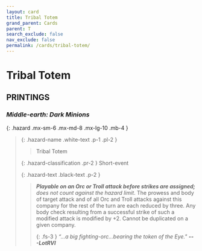 ```yaml
---
layout: card
title: Tribal Totem
grand_parent: Cards
parent: T
search_exclude: false
nav_exclude: false
permalink: /cards/tribal-totem/
---
```


# Tribal Totem


## PRINTINGS


### _Middle-earth: Dark Minions_

{: .hazard .mx-sm-6 .mx-md-8 .mx-lg-10 .mb-4 }
> {: .hazard-name .white-text .p-1 .pl-2 }
> > <div class="hazard-mp"></div>
> > <div class="card-name">Tribal Totem</div>
>
> {: .hazard-classification .pr-2 }
> Short-event
>
> {: .hazard-text .black-text .p-2 }
> > ***Playable on an Orc or Troll attack before strikes are assigned;*** _does not count against the hazard limit_. The prowess and body of target attack and of all Orc and Troll attacks against this company for the rest of the turn are each reduced by three. Any body check resulting from a successful strike of such a modified attack is modified by +2. Cannot be duplicated on a given company. 
> > 
> > {: .fs-3 } 
> > _“...a big fighting-orc...bearing the token of the Eye."_ ***---&#65279;LotRVI*** 
>


